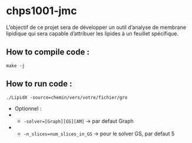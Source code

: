 # chps1001-jmc
L’objectif de ce projet sera de développer un outil d’analyse de membrane lipidique qui sera capable d’attribuer les lipides à un feuillet spécifique.
## How to compile code :
```make -j```
## How to run code :
```./LipidX -source=chemin/vers/votre/fichier/gro```
- Optionnel :
- - ```-solver=[Graph][GS][AM]``` -> par defaut Graph
- - ```-n_slices=num_slices_in_GS``` -> pour le solver GS, par defaut 5